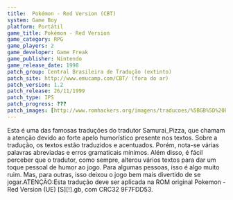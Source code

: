 ```yaml
---
title:  Pokémon - Red Version (CBT)
system: Game Boy
platform: Portátil
game_title: Pokémon - Red Version
game_category: RPG
game_players: 2
game_developer: Game Freak
game_publisher: Nintendo
game_release_date: 1998
patch_group: Central Brasileira de Tradução (extinto)
patch_site: http://www.emucamp.com/CBT/ (fora do ar)
patch_version: 1.2
patch_release: 26/11/1999
patch_type: IPS
patch_progress: ???
patch_images: [http://www.romhackers.org/imagens/traducoes/%5BGB%5D%20Pokemon%20-%20Red%20Version%20-%20CBT%20-%2001.png,http://www.romhackers.org/imagens/traducoes/%5BGB%5D%20Pokemon%20-%20Red%20Version%20-%20CBT%20-%2002.png,http://www.romhackers.org/imagens/traducoes/%5BGB%5D%20Pokemon%20-%20Red%20Version%20-%20CBT%20-%2003.png]
---
```

Esta é uma das famosas traduções do tradutor Samurai_Pizza, que chamam a atenção devido ao forte apelo humorístico presente nos textos. Sobre a tradução, os textos estão traduzidos e acentuados. Porém, nota-se várias palavras abreviadas e erros gramaticais mínimos. Além disso, é fácil perceber que o tradutor, como sempre, alterou vários textos para dar um toque pessoal de humor ao jogo. Para algumas pessoas, isso é algo muito ruim. Mas, para outras, isso deixou o jogo bem mais divertido de se jogar.ATENÇÃO:Esta tradução deve ser aplicada na ROM original Pokemon - Red Version (UE) [S][!].gb, com CRC32 9F7FDD53.